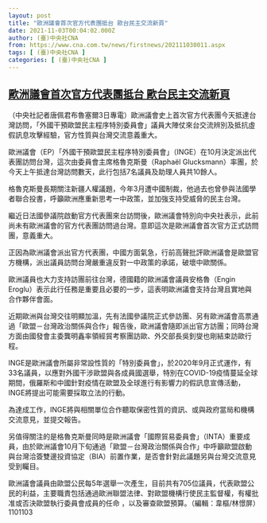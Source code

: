 ```yaml
---
layout: post
title: "歐洲議會首次官方代表團抵台 歐台民主交流新頁"
date: 2021-11-03T00:04:02.000Z
author: (臺)中央社CNA
from: https://www.cna.com.tw/news/firstnews/202111030011.aspx
tags: [ (臺)中央社CNA ]
categories: [ (臺)中央社CNA ]
---
```

<!--1635897842000-->
[歐洲議會首次官方代表團抵台 歐台民主交流新頁](https://www.cna.com.tw/news/firstnews/202111030011.aspx)
------

<div>
<div></div><div><p>（中央社記者唐佩君布魯塞爾3日專電）歐洲議會史上首次官方代表團今天抵達台灣訪問，「外國干預歐盟民主程序特別委員會」議員大陣仗來台交流辨別及抵抗虛假訊息攻擊經驗，官方性質與台灣交流意義重大。</p><p>歐洲議會（EP）「外國干預歐盟民主程序特別委員會」（INGE）在10月決定派出代表團訪問台灣，這次由委員會主席格魯克斯曼（Raphaël Glucksmann）率團，於今天上午抵達台灣訪問數天，此行包括7名議員及助理人員共10餘人。</p><p>格魯克斯曼長期關注新疆人權議題，今年3月遭中國制裁，他過去也曾參與法國學者聯合投書，呼籲歐洲應重新思考一中政策，並加強支持受威脅的民主台灣。</p><p>繼近日法國參議院啟動官方代表團來台訪問後，歐洲議會特別向中央社表示，此前尚未有歐洲議會的官方代表團訪問過台灣。意即這次是歐洲議會首次官方正式訪問團，意義重大。</p><p>正因為歐洲議會派出官方代表團，中國方面氣急，行前高聲批評歐洲議會是歐盟官方機構，派出議員訪問台灣嚴重違反對一中政策的承諾，破壞中歐關係。</p><p>歐洲議員也大力支持訪團前往台灣，德國籍的歐洲議會議員安格魯（Engin Eroglu）表示此行任務是重要且必要的一步，這表明歐洲議會支持台灣且實地與合作夥伴會面。</p><p>近期歐洲與台灣交往明顯加溫，先有法國參議院正式參訪團、另有歐洲議會高票通過「歐盟－台灣政治關係與合作」報告後，歐洲議會隨即派出官方訪團；同時台灣方面由國發會主委龔明鑫率領經貿考察團訪歐、外交部長吳釗燮也剛結束訪歐行程。</p><p>INGE是歐洲議會所屬非常設性質的「特別委員會」，於2020年9月正式運作，有33名議員，以應對外國干涉歐盟與各成員國選舉，特別在COVID-19疫情蔓延全球期間，俄羅斯和中國針對疫情在歐盟及全球進行有影響力的假訊息宣傳活動，INGE將提出可能需要採取立法的行動。</p><p>為達成工作，INGE將與相關單位合作聽取保密性質的資訊、或與政府當局和機構交流意見，並提交報告。</p><p>另值得關注的是格魯克斯曼同時是歐洲議會「國際貿易委員會」（INTA）重要成員，由於歐洲議會10月下旬通過「歐盟－台灣政治關係與合作」中呼籲歐盟啟動與台灣洽簽雙邊投資協定（BIA）前置作業，是否會針對此議題另與台灣交流意見受到矚目。</p><p>歐洲議會議員由歐盟公民每5年選舉一次產生，目前共有705位議員，代表歐盟公民的利益，主要職責包括通過歐洲聯盟法律、對歐盟機構行使民主監督權，有權批准或否決歐盟執行委員會成員的任命 ，以及審查歐盟預算。（編輯：韋樞/林憬屏）1101103</p></div>
</div>
